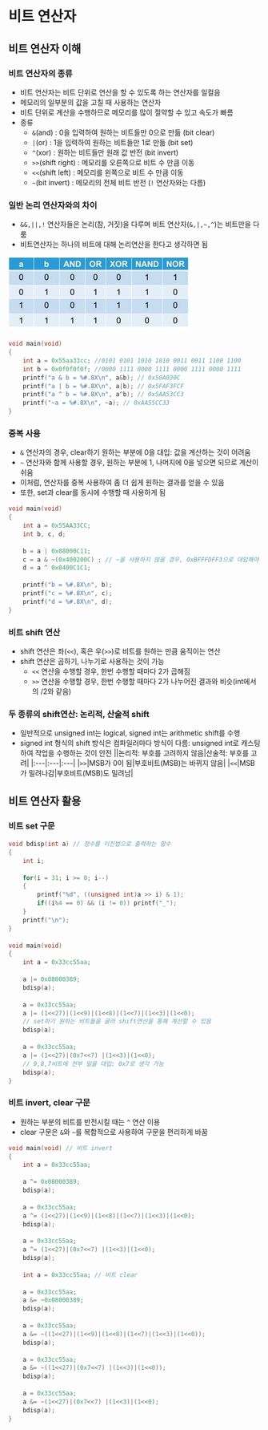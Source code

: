 # 비트 연산자
## 비트 연산자 이해
### 비트 연산자의 종류
- 비트 연산자는 비트 단위로 연산을 할 수 있도록 하는 연산자를 일컬음
- 메모리의 일부분의 값을 고칠 때 사용하는 연산자
- 비트 단위로 계산을 수행하므로 메모리를 많이 절약할 수 있고 속도가 빠름
- 종류
	- `&`(and) : 0을 입력하여 원하는 비트들만 0으로 만듦 (bit clear)
	- `|`(or) : 1을 입력하여 원하는 비트들만 1로 만듦 (bit set)
	- `^`(xor) : 원하는 비트들만 원래 값 반전 (bit invert)
	- `>>`(shift right) : 메모리를 오른쪽으로 비트 수 만큼 이동
	- `<<`(shift left) : 메모리를 왼쪽으로 비트 수 만큼 이동
	- `~`(bit invert) : 메모리의 전체 비트 반전 (`!` 연산자와는 다름)

### 일반 논리 연산자와의 차이
- `&&,||,!` 연산자들은 논리(참, 거짓)을 다루며 비트 연산자(`&,|,~,^`)는 비트만을 다룸
- 비트연산자는 하나의 비트에 대해 논리연산을 한다고 생각하면 됨

![진리표.jpg](.\image\진리표2.jpg)

```cpp
void main(void)
{
	int a = 0x55aa33cc; //0101 0101 1010 1010 0011 0011 1100 1100
	int b = 0x0f0f0f0f; //0000 1111 0000 1111 0000 1111 0000 1111
	printf("a & b = %#.8X\n", a&b); // 0x50A030C
	printf("a | b = %#.8X\n", a|b); // 0x5FAF3FCF
	printf("a ^ b = %#.8X\n", a^b); // 0x5AA53CC3
	printf("~a = %#.8X\n", ~a); // 0xAA55CC33
}
```

### 중복 사용
- `&` 연산자의 경우, clear하기 원하는 부분에 0을 대입: 값을 계산하는 것이 어려움
- `~` 연산자와 함께 사용할 경우, 원하는 부분에 1, 나머지에 0을 넣으면 되므로 계산이 쉬움
- 이처럼, 연산자를 중복 사용하여 좀 더 쉽게 원하는 결과를 얻을 수 있음
- 또한, set과 clear를 동시에 수행할 때 사용하게 됨

```cpp
void main(void)
{
	int a = 0x55AA33CC;
	int b, c, d;

	b = a | 0x08000C11;
	c = a & ~(0x400200C) ; // ~을 사용하지 않을 경우, 0xBFFFDFF3으로 대입해야
	d = a ^ 0x0400C1C1;

	printf("b = %#.8X\n", b);
	printf("c = %#.8X\n", c);
	printf("d = %#.8X\n", d);
}
```

### 비트 shift 연산
- shift 연산은 좌(`<<`), 혹은 우(`>>`)로 비트를 원하는 만큼 움직이는 연산
- shift 연산은 곱하기, 나누기로 사용하는 것이 가능
	- `<<` 연산을 수행할 경우, 한번 수행할 때마다 2가 곱해짐
	- `>>` 연산을 수행할 경우, 한번 수행할 때마다 2가 나누어진 결과와 비슷(int에서의 /2와 같음)

### 두 종류의 shift연산: 논리적, 산술적 shift
- 일반적으로 unsigned int는 logical, signed int는 arithmetic shift를 수행
- signed int 형식의 shift 방식은 컴파일러마다 방식이 다름: unsigned int로 캐스팅하여 작업을 수행하는 것이 안전
||논리적: 부호를 고려하지 않음|산술적: 부호를 고려|
|:---|:---|:---|
|`>>`|MSB가 0이 됨|부호비트(MSB)는 바뀌지 않음|
|`<<`|MSB가 밀려나감|부호비트(MSB)도 밀려남|

## 비트 연산자 활용
### 비트 set 구문
```cpp
void bdisp(int a) // 정수를 이진법으로 출력하는 함수
{
	int i;

	for(i = 31; i >= 0; i--)
	{
		printf("%d", ((unsigned int)a >> i) & 1);
		if((i%4 == 0) && (i != 0)) printf("_");
	}
	printf("\n");
}

void main(void)
{
	int a = 0x33cc55aa;

	a |= 0x08000389;
	bdisp(a);

	a = 0x33cc55aa;
	a |= (1<<27)|(1<<9)|(1<<8)|(1<<7)|(1<<3)|(1<<0);
    // set하기 원하는 비트들을 골라 shift연산을 통해 계산할 수 있음
	bdisp(a);

	a = 0x33cc55aa;
	a |= (1<<27)|(0x7<<7) |(1<<3)|(1<<0); 
    // 9,8,7비트에 전부 일을 대입: 0x7로 생각 가능
	bdisp(a);
}
```
### 비트 invert, clear 구문
- 원하는 부분의 비트를 반전시킬 때는 `^` 연산 이용
- clear 구문은 `&`와 `~`를 복합적으로 사용하여 구문을 편리하게 바꿈

```cpp
void main(void) // 비트 invert
{
	int a = 0x33cc55aa;

	a ^= 0x08000389;
	bdisp(a);

	a = 0x33cc55aa;
	a ^= (1<<27)|(1<<9)|(1<<8)|(1<<7)|(1<<3)|(1<<0);
	bdisp(a);

	a = 0x33cc55aa;
	a ^= (1<<27)|(0x7<<7) |(1<<3)|(1<<0); 
	bdisp(a);
    
    int a = 0x33cc55aa; // 비트 clear
    
	a = 0x33cc55aa;
	a &= ~0x08000389;
	bdisp(a);

	a = 0x33cc55aa;
	a &= ~((1<<27)|(1<<9)|(1<<8)|(1<<7)|(1<<3)|(1<<0));
	bdisp(a);

	a = 0x33cc55aa;
	a &= ~((1<<27)|(0x7<<7) |(1<<3)|(1<<0)); 
	bdisp(a);

	a = 0x33cc55aa;
	a &= ~(1<<27)|(0x7<<7) |(1<<3)|(1<<0); 
	bdisp(a);
}
```
